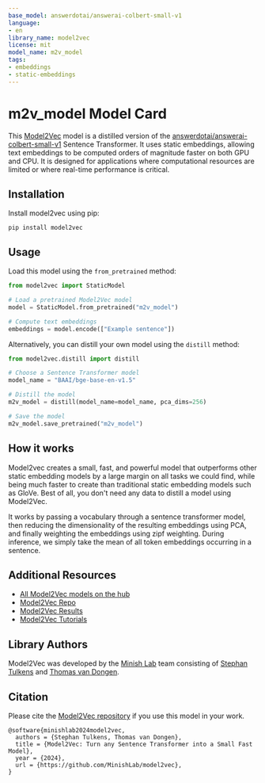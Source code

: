```yaml
---
base_model: answerdotai/answerai-colbert-small-v1
language:
- en
library_name: model2vec
license: mit
model_name: m2v_model
tags:
- embeddings
- static-embeddings
---
```


# m2v_model Model Card

This [Model2Vec](https://github.com/MinishLab/model2vec) model is a distilled version of the [answerdotai/answerai-colbert-small-v1](https://huggingface.co/answerdotai/answerai-colbert-small-v1) Sentence Transformer. It uses static embeddings, allowing text embeddings to be computed orders of magnitude faster on both GPU and CPU. It is designed for applications where computational resources are limited or where real-time performance is critical.


## Installation

Install model2vec using pip:
```
pip install model2vec
```

## Usage
Load this model using the `from_pretrained` method:
```python
from model2vec import StaticModel

# Load a pretrained Model2Vec model
model = StaticModel.from_pretrained("m2v_model")

# Compute text embeddings
embeddings = model.encode(["Example sentence"])
```

Alternatively, you can distill your own model using the `distill` method:
```python
from model2vec.distill import distill

# Choose a Sentence Transformer model
model_name = "BAAI/bge-base-en-v1.5"

# Distill the model
m2v_model = distill(model_name=model_name, pca_dims=256)

# Save the model
m2v_model.save_pretrained("m2v_model")
```

## How it works

Model2vec creates a small, fast, and powerful model that outperforms other static embedding models by a large margin on all tasks we could find, while being much faster to create than traditional static embedding models such as GloVe. Best of all, you don't need any data to distill a model using Model2Vec.

It works by passing a vocabulary through a sentence transformer model, then reducing the dimensionality of the resulting embeddings using PCA, and finally weighting the embeddings using zipf weighting. During inference, we simply take the mean of all token embeddings occurring in a sentence.

## Additional Resources

- [All Model2Vec models on the hub](https://huggingface.co/models?library=model2vec)
- [Model2Vec Repo](https://github.com/MinishLab/model2vec)
- [Model2Vec Results](https://github.com/MinishLab/model2vec?tab=readme-ov-file#results)
- [Model2Vec Tutorials](https://github.com/MinishLab/model2vec/tree/main/tutorials)

## Library Authors

Model2Vec was developed by the [Minish Lab](https://github.com/MinishLab) team consisting of [Stephan Tulkens](https://github.com/stephantul) and [Thomas van Dongen](https://github.com/Pringled).

## Citation

Please cite the [Model2Vec repository](https://github.com/MinishLab/model2vec) if you use this model in your work.
```
@software{minishlab2024model2vec,
  authors = {Stephan Tulkens, Thomas van Dongen},
  title = {Model2Vec: Turn any Sentence Transformer into a Small Fast Model},
  year = {2024},
  url = {https://github.com/MinishLab/model2vec},
}
```